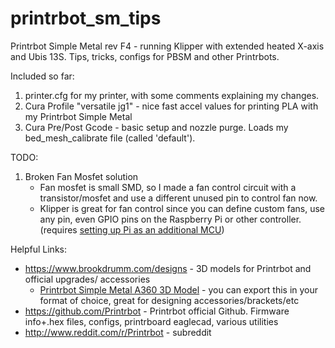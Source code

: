 # printrbot_sm_tips
Printrbot Simple Metal rev F4 - running Klipper with extended heated X-axis and Ubis 13S. Tips, tricks, configs for PBSM and other Printrbots.


Included so far:
1. printer.cfg for my printer, with some comments explaining my changes.
2. Cura Profile "versatile jg1" - nice fast accel values for printing PLA with my Printrbot Simple Metal
3. Cura Pre/Post Gcode - basic setup and nozzle purge. Loads my bed_mesh_calibrate file (called 'default').

TODO:
1. Broken Fan Mosfet solution
    * Fan mosfet is small SMD, so I made a fan control circuit with a transistor/mosfet and use a different unused pin to control fan now.
    * Klipper is great for fan control since you can define custom fans, use any pin, even GPIO pins on the Raspberry Pi or other controller. (requires [setting up Pi as an additional MCU](https://www.klipper3d.org/RPi_microcontroller.html))


Helpful Links:

* https://www.brookdrumm.com/designs - 3D models for Printrbot and official upgrades/ accessories
    * [Printrbot Simple Metal A360 3D Model](https://a360.co/2UhjiS1) - you can export this in your format of choice, great for designing accessories/brackets/etc
* https://github.com/Printrbot - Printrbot official Github. Firmware info+.hex files, configs, printrboard eaglecad, various utilities
* http://www.reddit.com/r/Printrbot - subreddit


